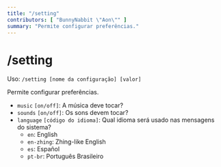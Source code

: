 ```yaml
---
title: "/setting"
contributors: [ "BunnyNabbit \"Aon\"" ]
summary: "Permite configurar preferências."
---
```


# /setting

Uso: `/setting [nome da configuração] [valor]`

Permite configurar preferências.

- `music` `[on/off]`: A música deve tocar?
- `sounds` `[on/off]`: Os sons devem tocar?
- `language` `[código do idioma]`: Qual idioma será usado nas mensagens do sistema?
  - `en`: English
  - `en-zhing`: Zhing-like English
  - `es`: Español
  - `pt-br`: Português Brasileiro
